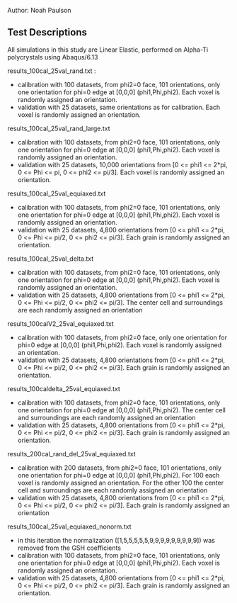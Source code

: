 Author: Noah Paulson

## Test Descriptions

All simulations in this study are Linear Elastic, performed on Alpha-Ti polycrystals using Abaqus/6.13

results_100cal_25val_rand.txt :

* calibration with 100 datasets, from phi2=0 face, 101 orientations, only one orientation for phi=0 edge at [0,0,0] (phi1,Phi,phi2). Each voxel is randomly assigned an orientation.
* validation with 25 datasets, same orientations as for calibration. Each voxel is randomly assigned an orientation.

results_100cal_25val_rand_large.txt

* calibration with 100 datasets, from phi2=0 face, 101 orientations, only one orientation for phi=0 edge at [0,0,0] (phi1,Phi,phi2). Each voxel is randomly assigned an orientation.
* validation with 25 datasets, 10,000 orientations from [0 <= phi1 <= 2*pi, 0 <= Phi <= pi, 0 <= phi2 <= pi/3]. Each voxel is randomly assigned an orientation.

results_100cal_25val_equiaxed.txt

* calibration with 100 datasets, from phi2=0 face, 101 orientations, only one orientation for phi=0 edge at [0,0,0] (phi1,Phi,phi2). Each voxel is randomly assigned an orientation.
* validation with 25 datasets, 4,800 orientations from [0 <= phi1 <= 2*pi, 0 <= Phi <= pi/2, 0 <= phi2 <= pi/3]. Each grain is randomly assigned an orientation.

results_100cal_25val_delta.txt

* calibration with 100 datasets, from phi2=0 face, 101 orientations, only one orientation for phi=0 edge at [0,0,0] (phi1,Phi,phi2). Each voxel is randomly assigned an orientation.
* validation with 25 datasets, 4,800 orientations from [0 <= phi1 <= 2*pi, 0 <= Phi <= pi/2, 0 <= phi2 <= pi/3]. The center cell and surroundings are each randomly assigned an orientation

results_100calV2_25val_equiaxed.txt

* calibration with 100 datasets, from phi2=0 face, only one orientation for phi=0 edge at [0,0,0] (phi1,Phi,phi2). Each voxel is randomly assigned an orientation.
* validation with 25 datasets, 4,800 orientations from [0 <= phi1 <= 2*pi, 0 <= Phi <= pi/2, 0 <= phi2 <= pi/3]. Each grain is randomly assigned an orientation.


results_100caldelta_25val_equiaxed.txt

* calibration with 100 datasets, from phi2=0 face, 101 orientations, only one orientation for phi=0 edge at [0,0,0] (phi1,Phi,phi2). The center cell and surroundings are each randomly assigned an orientation
* validation with 25 datasets, 4,800 orientations from [0 <= phi1 <= 2*pi, 0 <= Phi <= pi/2, 0 <= phi2 <= pi/3]. Each grain is randomly assigned an orientation.


results_200cal_rand_del_25val_equiaxed.txt

* calibration with 200 datasets, from phi2=0 face, 101 orientations, only one orientation for phi=0 edge at [0,0,0] (phi1,Phi,phi2). For 100 each voxel is randomly assigned an orientation. For the other 100 the center cell and surroundings are each randomly assigned an orientation 
* validation with 25 datasets, 4,800 orientations from [0 <= phi1 <= 2*pi, 0 <= Phi <= pi/2, 0 <= phi2 <= pi/3]. Each grain is randomly assigned an orientation

results_100cal_25val_equiaxed_nonorm.txt

* in this iteration the normalization ([1,5,5,5,5,5,9,9,9,9,9,9,9,9,9]) was removed from the GSH coefficients
* calibration with 100 datasets, from phi2=0 face, 101 orientations, only one orientation for phi=0 edge at [0,0,0] (phi1,Phi,phi2). Each voxel is randomly assigned an orientation.
* validation with 25 datasets, 4,800 orientations from [0 <= phi1 <= 2*pi, 0 <= Phi <= pi/2, 0 <= phi2 <= pi/3]. Each grain is randomly assigned an orientation.